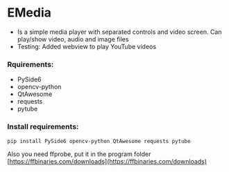 # EMedia
- Is a simple media player with separated controls and video screen. Can play/show video, audio and image files
- Testing: Added webview to play YouTube videos

### Rquirements:
- PySide6
- opencv-python
- QtAwesome
- requests
- pytube

### Install requirements:
```
pip install PySide6 opencv-python QtAwesome requests pytube
```

Also you need ffprobe, put it in the program folder
[https://ffbinaries.com/downloads](https://ffbinaries.com/downloads)
